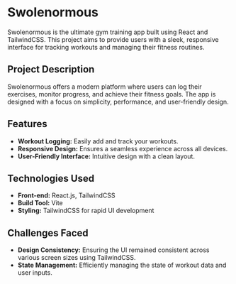 # Swolenormous

Swolenormous is the ultimate gym training app built using React and TailwindCSS. This project aims to provide users with a sleek, responsive interface for tracking workouts and managing their fitness routines.

## Project Description
Swolenormous offers a modern platform where users can log their exercises, monitor progress, and achieve their fitness goals. The app is designed with a focus on simplicity, performance, and user-friendly design.

## Features
* **Workout Logging:** Easily add and track your workouts.
* **Responsive Design:** Ensures a seamless experience across all devices.
* **User-Friendly Interface:** Intuitive design with a clean layout.

## Technologies Used
* **Front-end:** React.js, TailwindCSS
* **Build Tool:** Vite
* **Styling:** TailwindCSS for rapid UI development

## Challenges Faced
* **Design Consistency:** Ensuring the UI remained consistent across various screen sizes using TailwindCSS.
* **State Management:** Efficiently managing the state of workout data and user inputs.
